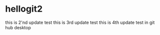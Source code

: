 # hellogit2
this is 2'nd update test
this is 3rd update test
this is 4th update test in git hub desktop